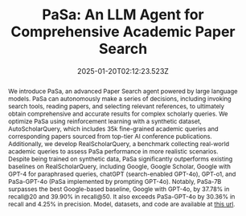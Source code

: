 ---
abstract: We introduce PaSa, an advanced Paper Search agent powered by large language models. PaSa can autonomously make a series of decisions, including invoking search tools, reading papers, and selecting relevant references, to ultimately obtain comprehensive and accurate results for complex scholarly queries. We optimize PaSa using reinforcement learning with a synthetic dataset, AutoScholarQuery, which includes 35k fine-grained academic queries and corresponding papers sourced from top-tier AI conference publications. Additionally, we develop RealScholarQuery, a benchmark collecting real-world academic queries to assess PaSa performance in more realistic scenarios. Despite being trained on synthetic data, PaSa significantly outperforms existing baselines on RealScholarQuery, including Google, Google Scholar, Google with GPT-4 for paraphrased queries, chatGPT (search-enabled GPT-4o), GPT-o1, and PaSa-GPT-4o (PaSa implemented by prompting GPT-4o). Notably, PaSa-7B surpasses the best Google-based baseline, Google with GPT-4o, by 37.78% in recall@20 and 39.90% in recall@50. It also exceeds PaSa-GPT-4o by 30.36% in recall and 4.25% in precision. Model, datasets, and code are available at [this url](https://github.com/bytedance/pasa).
slides: ""
url_pdf: https://arxiv.org/abs/2501.10120
publication_types:
  - "3"
authors:
  - Yichen He
  - Guanhua Huang
  - Peiyuan Feng
  - Yuan Lin
  - Yuchen Zhang
  - Hang Li
  - Weinan E
author_notes: 
  - Equal contribution
  - Equal contribution
publication: Arxiv
summary: "We introduce PaSa, an advanced Paper Search agent powered by large language models. PaSa can autonomously make a series of decisions, including invoking search tools, reading papers, and selecting relevant references, to ultimately obtain comprehensive and accurate results for complex scholarly queries."
url_dataset: "https://huggingface.co/datasets/CarlanLark/pasa-dataset"
url_project: "https://pasa-agent.ai/"
publication_short: ""
url_source: ""
url_video: "https://www.youtube.com/watch?v=LhXCKZyriNs"
title: "PaSa: An LLM Agent for Comprehensive Academic Paper Search"
doi: ""
featured: true
tags: []
projects: []
image:
  caption: ""
  focal_point: ""
  preview_only: false
  filename: 10.png
date: 2025-01-20T02:12:23.523Z
url_slides: ""
publishDate: 2025-01-20T00:00:00.000Z
url_poster: ""
url_code: https://github.com/bytedance/pasa
---